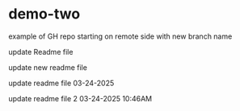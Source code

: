 # demo-two
example of GH repo starting on remote side with new branch name

update Readme file

update new readme file

update readme file 03-24-2025


update readme file 2 03-24-2025 10:46AM
